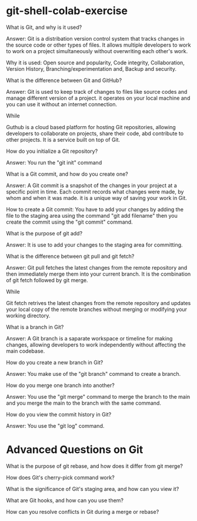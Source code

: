 # git-shell-colab-exercise

What is Git, and why is it used?

Answer: Git is a distribation version control system that tracks changes in the source code or other types of files. It allows multiple developers to work to work on a project simultaneously without overwriting each other's work.

Why it is used: Open source and popularity, Code integrity, Collaboration, Version History, Branching/experimentation
and, Backup and security.



What is the difference between Git and GitHub?


Answer: Git is used to keep track of changes to files like source codes and manage different version of a project. it operates on your local machine and you can use it without an internet connection.

While

Guthub is a cloud based platform for hosting Git repositories, allowing developers to collaborate on projects, share their code, abd contribute to other projects. It is a service built on top of Git.


How do you initialize a Git repository?


Answer: You run the "git init" command



What is a Git commit, and how do you create one?


Answer: A Git commit is a snapshot of the changes in your project at a specific point in time. Each commit records what changes were made, by whom and when it was made. it is a unique way of saving your work in Git.

How to create a Git commit: You have to add your changes by adding the file to the staging area using the command "git add filename" then you create the commit using the "git commit" command.



What is the purpose of git add?


Answer: It is use to add your changes to the staging area for committing.



What is the difference between git pull and git fetch?


Answer: Git pull fetches the latest changes from the remote repository and then immediately merge them into your current branch. It is the combination of git fetch followed by git merge.

While

Git fetch retrives the latest changes from the remote repository and updates your local copy of the remote branches without merging or modifying your working directory.



What is a branch in Git?


Answer: A Git branch is a saparate workspace or timeline for making changes, allowing developers to work independently without affecting the main codebase.


How do you create a new branch in Git?


Answer: You make use of the "git branch" command to create a branch.



How do you merge one branch into another?


Answer: You use the "git merge" command to merge the branch to the main and you merge the main to the branch with the same command.



How do you view the commit history in Git?


Answer: You use the "git log" command.




# Advanced Questions on Git

What is the purpose of git rebase, and how does it differ from git merge?

How does Git's cherry-pick command work?

What is the significance of Git's staging area, and how can you view it?

What are Git hooks, and how can you use them?

How can you resolve conflicts in Git during a merge or rebase?
